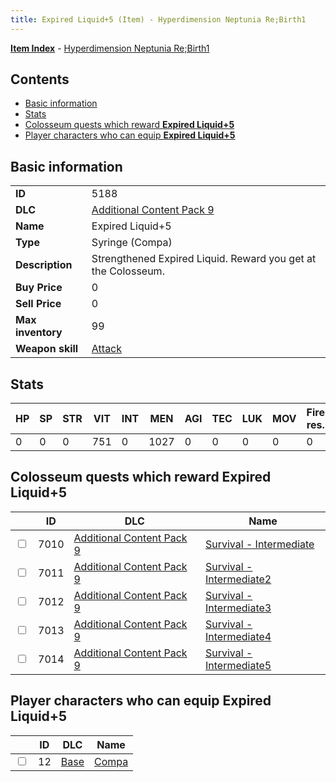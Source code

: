 ```yaml
---
title: Expired Liquid+5 (Item) - Hyperdimension Neptunia Re;Birth1
---
```


[**Item Index**](/neptunia/rb1/item/index.html) - [Hyperdimension Neptunia Re;Birth1](/neptunia/rb1)

## Contents

- [Basic information](#basic-information)
- [Stats](#stats)
- [Colosseum quests which reward **Expired Liquid+5**](#colosseum-quests-which-reward-expired-liquid-5)
- [Player characters who can equip **Expired Liquid+5**](#player-characters-who-can-equip-expired-liquid-5)

## Basic information

|   |   |
| -- | -- |
| **ID** | 5188 |
| **DLC** | [Additional Content Pack 9](/neptunia/rb1/dlc/18-pack9.html) |
| **Name** | Expired Liquid+5 |
| **Type** | Syringe (Compa) |
| **Description** | Strengthened Expired Liquid. Reward you get at the Colosseum. |
| **Buy Price** | 0 |
| **Sell Price** | 0 |
| **Max inventory** | 99 |
| **Weapon skill** | [Attack](/neptunia/rb1/skill/1-2001-attack.html) |


## Stats

| HP | SP | STR | VIT | INT | MEN | AGI | TEC | LUK | MOV | Fire res. | Ice res. | Wind res. | Lightning res. |
| -- | -- | --- | --- | --- | --- | --- | --- | --- | --- | --------- | -------- | --------- | -------------- |
| 0 | 0 | 0 | 751 | 0 | 1027 | 0 | 0 | 0 | 0 | 0 | 0 | 0 | 0 |


## Colosseum quests which reward **Expired Liquid+5**

|    | ID | DLC | Name |
| -- | -- | --- | ---- |
| <input type="checkbox" id="rb1-colosseum-18-7010" class="trackbox" /> | 7010 | [Additional Content Pack 9](/neptunia/rb1/dlc/18-pack9.html) | [Survival - Intermediate](/neptunia/rb1/colosseum/18-7010-survival-intermediate.html) |
| <input type="checkbox" id="rb1-colosseum-18-7011" class="trackbox" /> | 7011 | [Additional Content Pack 9](/neptunia/rb1/dlc/18-pack9.html) | [Survival - Intermediate2](/neptunia/rb1/colosseum/18-7011-survival-intermediate2.html) |
| <input type="checkbox" id="rb1-colosseum-18-7012" class="trackbox" /> | 7012 | [Additional Content Pack 9](/neptunia/rb1/dlc/18-pack9.html) | [Survival - Intermediate3](/neptunia/rb1/colosseum/18-7012-survival-intermediate3.html) |
| <input type="checkbox" id="rb1-colosseum-18-7013" class="trackbox" /> | 7013 | [Additional Content Pack 9](/neptunia/rb1/dlc/18-pack9.html) | [Survival - Intermediate4](/neptunia/rb1/colosseum/18-7013-survival-intermediate4.html) |
| <input type="checkbox" id="rb1-colosseum-18-7014" class="trackbox" /> | 7014 | [Additional Content Pack 9](/neptunia/rb1/dlc/18-pack9.html) | [Survival - Intermediate5](/neptunia/rb1/colosseum/18-7014-survival-intermediate5.html) |


## Player characters who can equip **Expired Liquid+5**

|    | ID | DLC | Name |
| -- | -- | --- | ---- |
| <input type="checkbox" id="rb1-player-1-12" class="trackbox" /> | 12 | [Base](/neptunia/rb1/dlc/1-base.html) | [Compa](/neptunia/rb1/player/1-12-compa.html) |
